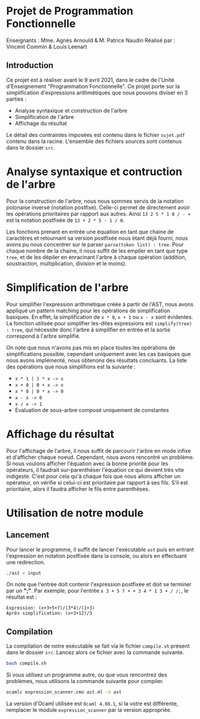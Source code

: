 # Projet de Programmation Fonctionnelle

Enseignants : Mme. Agnès Arnould & M. Patrice Naudin
Réalisé par : Vincent Commin & Louis Leenart
## Introduction

Ce projet est à réaliser avant le 9 avril 2021, dans le cadre de l'Unité d'Enseignement "Programmation Fonctionnelle". Ce projet porte sur la simplification d'expressions arithmétiques que nous pouvons diviser en 3 parties :
- Analyse syntaxique et construction de l'arbre
- Simplification de l'arbre
- Affichage du résultat

Le détail des contraintes imposées est contenu dans le fichier `sujet.pdf` contenu dans la racine. L'ensemble des fichiers sources sont contenus dans le dossier `src`.

# Analyse syntaxique et contruction de l'arbre

Pour la construction de l'arbre, nous nous sommes servis de la notation polonaise inversé (notation postfixe). Celle-ci permet de directement avoir les opérations prioritaires par rapport aux autres. Ainsi `13 2 5 * 1 0 / - +` est la notation postfixée de `13 + 2 * 5 - 1 / 0`.

Les fonctions prenant en entrée une équation en tant que chaine de caractères et retournant sa version postfixée nous étant déjà fourni, nous avons pu nous concentrer sur le parser `parse(token list) : tree`. Pour chaque nombre de la chaine, il nous suffit de les empiler en tant que type `tree`, et de les dépiler en enracinant l'arbre à chaque opération (addition, soustraction, multiplication, division et le moins).

# Simplification de l'arbre
Pour simplifier l'expression arithmétique créée à partir de l'AST, nous avons appliqué un pattern matching pour les opérations de simplification basiques. En effet, la simplification de `x * 0`, `x + 1` ou `x - x` sont évidentes. La fonction utilisée pour simplifier les-dites expressions est `simplify(tree) : tree`, qui nécessite donc l'arbre à simplifier en entrée et la sortie correspond à l'arbre simplifié. 

On note que nous n'avons pas mis en place toutes les opérations de simplifications possible, cependant uniquement avec les cas basiques que nous avons implémenté, nous obtenons des résultats concluants. La liste des opérations que nous simplifions est la suivante :
- `x * 1 | 1 * x -> x` 
- `x + 0 | 0 + x -> x` 
- `x * 0 | 0 * x -> 0` 
- `x - x -> 0` 
- `x / x -> 1` 
- Evaluation de sous-arbre composé uniquement de constantes

# Affichage du résultat

Pour l'affichage de l'arbre, il nous suffit de parcourir l'arbre en mode infixe et d'afficher chaque noeud. Cependant, nous avons rencontré un problème. Si nous voulons afficher l'équation avec la bonne priorité pour les opérateurs, il faudrait sur-parenthéser l'équation ce qui devient très vite indigeste. C'est pour cela qu'à chaque fois que nous allons afficher un opérateur, on vérifie si celui-ci est prioritaire par rapport à ses fils. S'il est prioritaire, alors il faudra afficher le fils entre parenthèses.

# Utilisation de notre module

## Lancement
Pour lancer le programme, il suffit de lancer l'exécutable `ast` puis en entrant l'expression en notation postfixée dans la console, ou alors en effectuant une redirection.
```bash
./ast < input
```
On note que l'entrée doit contenir l'expression postfixée et doit se terminer par un **";"**.
Par exemple, pour l'entrée `x 3 + 5 7 + + 3 4 * 1 3 + / /;`, le résultat est :
```
Expression: (x+3+5+7)/(3*4)/(1+3)
Après simplification: (x+3+12)/3
```

## Compilation
La compilation de notre exécutable se fait via le fichier `compile.sh` présent dans le dossier `src`. Lancez alors ce fichier avec la commande suivante. 
```bash
bash compile.sh
```
Si vous utilisez un programme autre, ou que vous rencontrez des problèmes, nous utilisons la commande suivante pour compiler.
```bash
ocamlc expression_scanner.cmo ast.ml -o ast
```
La version d'Ocaml utilisée est `Ocaml 4.08.1`, si la votre est différente, remplacer le module `expression_scanner` par la version appropriée.